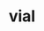 ---
category: 4-letters
denotation: null
name: vial
reference_link: https://www.etymonline.com/word/vial
root_language: null
root_name: null
title: vial
type: free
word_sums:
- respelling: vial
  sum: 'Vial + '
---
